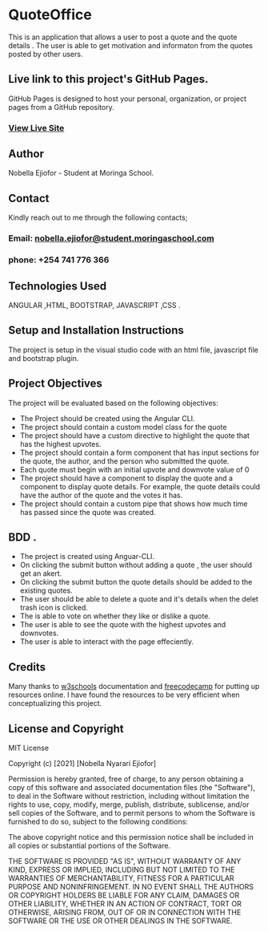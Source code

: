 # QuoteOffice
This is an application that allows a user to post a quote and the quote details . The user is able to get motivation and informaton from the quotes posted by other users.

## Live link to this project's GitHub Pages.
GitHub Pages is designed to host your personal, organization, or project pages from a GitHub repository.
### [View Live Site](https://nobella-nyarari-ejiofor.github.io/QuoteOfficeApp/)


## Author
 Nobella Ejiofor - Student at Moringa School.

 ## Contact
 Kindly reach out to me through the following contacts;

 ### Email: nobella.ejiofor@student.moringaschool.com
 ### phone: +254 741 776 366

 ## Technologies Used
 ANGULAR ,HTML, BOOTSTRAP, JAVASCRIPT ,CSS .

 ## Setup and Installation Instructions
 The project is setup in the visual studio code with an html file, javascript file and bootstrap plugin.

 ## Project Objectives
 The project will be evaluated based on the following objectives:
 
* The Project should be created using the Angular CLI.
* The project should contain a custom model class for the quote
* The project should have a custom directive to highlight the quote that has the highest upvotes.
* The project should contain a form component that has input sections for the quote, the author, and the person who submitted the quote.
* Each quote must begin with an initial upvote and downvote value of 0
* The project should have a component to display the quote and a component to display quote details. For example, the quote details could have the author of the     quote and the votes it has.
* The project should contain a custom pipe that shows how much time has passed since the quote was created. 
 

## BDD .
* The project is created using Anguar-CLI.
* On clicking the submit button without adding a quote , the user should get an akert.
* On clicking the submit button the quote details should be added to the existing quotes.
* The user should be able to delete a quote and it's details when the delet trash icon is clicked.
* The is able to vote on whether they like or dislike a quote.
* The user is able to see the quote with the highest upvotes and downvotes.
* The user is able to interact with the page effeciently.

## Credits
 Many thanks to [w3schools](https://www.w3schools.com/) documentation and [freecodecamp](https://www.freecodecamp.org/) for putting up resources online. I have found the resources to be very efficient when conceptualizing this project.
 
## License and Copyright

MIT License

Copyright (c) [2021] [Nobella Nyarari Ejiofor]

Permission is hereby granted, free of charge, to any person obtaining a copy
of this software and associated documentation files (the "Software"), to deal
in the Software without restriction, including without limitation the rights
to use, copy, modify, merge, publish, distribute, sublicense, and/or sell
copies of the Software, and to permit persons to whom the Software is
furnished to do so, subject to the following conditions:

The above copyright notice and this permission notice shall be included in all
copies or substantial portions of the Software.

THE SOFTWARE IS PROVIDED "AS IS", WITHOUT WARRANTY OF ANY KIND, EXPRESS OR
IMPLIED, INCLUDING BUT NOT LIMITED TO THE WARRANTIES OF MERCHANTABILITY,
FITNESS FOR A PARTICULAR PURPOSE AND NONINFRINGEMENT. IN NO EVENT SHALL THE
AUTHORS OR COPYRIGHT HOLDERS BE LIABLE FOR ANY CLAIM, DAMAGES OR OTHER
LIABILITY, WHETHER IN AN ACTION OF CONTRACT, TORT OR OTHERWISE, ARISING FROM,
OUT OF OR IN CONNECTION WITH THE SOFTWARE OR THE USE OR OTHER DEALINGS IN THE
SOFTWARE.
